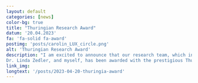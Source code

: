 ```yaml
---
layout: default
categories: [news]
color-bg: true
title: "Thuringian Research Award"
datum: '20.04.2023'
fa: 'fa-solid fa-award'
postimg: 'posts/carolin_LUX_circle.png'
alt: 'Thuringian Research Award'
description: "I am excited to announce that our research team, which included my PhD supervisor Prof. Benjamin Dietzek-Ivansic, 
Dr. Linda Zedler, and myself, has been awarded with the prestigious Thuringian Research Award in the category of Applied research."
link_img: 
longtext: '/posts/2023-04-20-thuringia-award'
---
```

